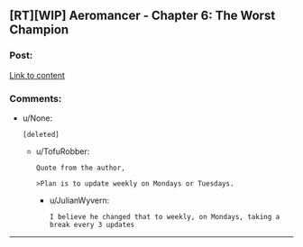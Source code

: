 ## [RT][WIP] Aeromancer - Chapter 6: The Worst Champion

### Post:

[Link to content](https://www.fictionpress.com/s/3323184/6/Aeromancer)

### Comments:

- u/None:
  ```
  [deleted]
  ```

  - u/TofuRobber:
    ```
    Quote from the author,

    >Plan is to update weekly on Mondays or Tuesdays.
    ```

    - u/JulianWyvern:
      ```
      I believe he changed that to weekly, on Mondays, taking a break every 3 updates
      ```

---

